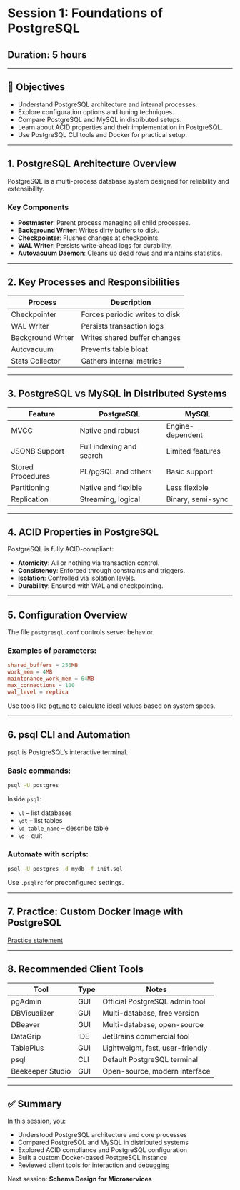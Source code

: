 # Session 1: Foundations of PostgreSQL

## Duration: 5 hours

---

## 🧠 Objectives

- Understand PostgreSQL architecture and internal processes.
- Explore configuration options and tuning techniques.
- Compare PostgreSQL and MySQL in distributed setups.
- Learn about ACID properties and their implementation in PostgreSQL.
- Use PostgreSQL CLI tools and Docker for practical setup.

---

## 1. PostgreSQL Architecture Overview

PostgreSQL is a multi-process database system designed for reliability and extensibility.

### Key Components

- **Postmaster**: Parent process managing all child processes.
- **Background Writer**: Writes dirty buffers to disk.
- **Checkpointer**: Flushes changes at checkpoints.
- **WAL Writer**: Persists write-ahead logs for durability.
- **Autovacuum Daemon**: Cleans up dead rows and maintains statistics.

---

## 2. Key Processes and Responsibilities

| Process           | Description                             |
|-------------------|-----------------------------------------|
| Checkpointer      | Forces periodic writes to disk          |
| WAL Writer        | Persists transaction logs               |
| Background Writer | Writes shared buffer changes            |
| Autovacuum        | Prevents table bloat                    |
| Stats Collector   | Gathers internal metrics                |

---

## 3. PostgreSQL vs MySQL in Distributed Systems

| Feature               | PostgreSQL                      | MySQL                         |
|------------------------|----------------------------------|-------------------------------|
| MVCC                  | Native and robust               | Engine-dependent              |
| JSONB Support         | Full indexing and search        | Limited features              |
| Stored Procedures     | PL/pgSQL and others             | Basic support                 |
| Partitioning          | Native and flexible              | Less flexible                 |
| Replication           | Streaming, logical               | Binary, semi-sync             |

---

## 4. ACID Properties in PostgreSQL

PostgreSQL is fully ACID-compliant:

- **Atomicity**: All or nothing via transaction control.
- **Consistency**: Enforced through constraints and triggers.
- **Isolation**: Controlled via isolation levels.
- **Durability**: Ensured with WAL and checkpointing.

---

## 5. Configuration Overview

The file `postgresql.conf` controls server behavior.

### Examples of parameters:

```conf
shared_buffers = 256MB
work_mem = 4MB
maintenance_work_mem = 64MB
max_connections = 100
wal_level = replica
```

Use tools like [pgtune](https://pgtune.leopard.in.ua/) to calculate ideal values based on system specs.

---

## 6. psql CLI and Automation

`psql` is PostgreSQL’s interactive terminal.

### Basic commands:

```bash
psql -U postgres
```

Inside `psql`:

- `\l` – list databases
- `\dt` – list tables
- `\d table_name` – describe table
- `\q` – quit

### Automate with scripts:

```bash
psql -U postgres -d mydb -f init.sql
```

Use `.psqlrc` for preconfigured settings.

---

## 7. Practice: Custom Docker Image with PostgreSQL


[Practice statement](exercise-custom-postgres-image.md) 

---

## 8. Recommended Client Tools

| Tool               | Type      | Notes                            |
|--------------------|-----------|----------------------------------|
| pgAdmin            | GUI       | Official PostgreSQL admin tool   |
| DBVisualizer       | GUI       | Multi-database, free version     |
| DBeaver            | GUI       | Multi-database, open-source      |
| DataGrip           | IDE       | JetBrains commercial tool        |
| TablePlus          | GUI       | Lightweight, fast, user-friendly |
| psql               | CLI       | Default PostgreSQL terminal      |
| Beekeeper Studio   | GUI       | Open-source, modern interface    |

---

## ✅ Summary

In this session, you:

- Understood PostgreSQL architecture and core processes
- Compared PostgreSQL and MySQL in distributed systems
- Explored ACID compliance and PostgreSQL configuration
- Built a custom Docker-based PostgreSQL instance
- Reviewed client tools for interaction and debugging

Next session: **Schema Design for Microservices**
